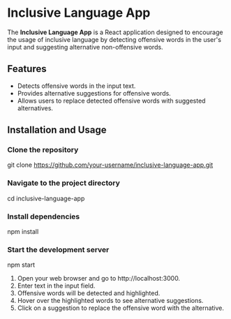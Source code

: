 # Inclusive Language App

The **Inclusive Language App** is a React application designed to encourage the usage of inclusive language by detecting offensive words in the user's input and suggesting alternative non-offensive words.

## Features

- Detects offensive words in the input text.
- Provides alternative suggestions for offensive words.
- Allows users to replace detected offensive words with suggested alternatives.

## Installation and Usage


### Clone the repository
git clone https://github.com/your-username/inclusive-language-app.git

### Navigate to the project directory
cd inclusive-language-app

### Install dependencies
npm install

### Start the development server
npm start
1. Open your web browser and go to http://localhost:3000.
2. Enter text in the input field.
3. Offensive words will be detected and highlighted.
4. Hover over the highlighted words to see alternative suggestions.
5. Click on a suggestion to replace the offensive word with the alternative.

